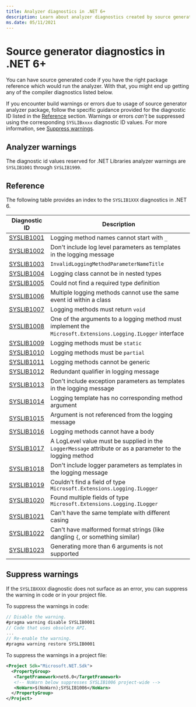```yaml
---
title: Analyzer diagnostics in .NET 6+
description: Learn about analyzer diagnostics created by source generators in .NET 6 and later versions that produce SYSLIB compiler warnings.
ms.date: 05/11/2021
---
```


# Source generator diagnostics in .NET 6+

You can have source generated code if you have the right package reference which would run the analyzer. With that, you might end up getting any of the compiler diagnostics listed below.

If you encounter build warnings or errors due to usage of source generator analyzer package, follow the specific guidance provided for the diagnostic ID listed in the [Reference](#reference) section. Warnings or errors *can't* be suppressed using the corresponding `SYSLIBxxxx` diagnostic ID values. For more information, see [Suppress warnings](#suppress-warnings).

## Analyzer warnings

The diagnostic id values reserved for .NET Libraries analyzer warnings are `SYSLIB1001` through `SYSLIB1999`.

## Reference

The following table provides an index to the `SYSLIB1XXX` diagnostics in .NET 6.

| Diagnostic ID      | Description                                                                                                  |
|--------------------|--------------------------------------------------------------------------------------------------------------|
| [SYSLIB1001][1001] | Logging method names cannot start with `_`                                                                   |
| [SYSLIB1002][1002] | Don't include log level parameters as templates in the logging message                                       |
| [SYSLIB1003][1003] | `InvalidLoggingMethodParameterNameTitle`                                                                     |
| [SYSLIB1004][1004] | Logging class cannot be in nested types                                                                      |
| [SYSLIB1005][1005] | Could not find a required type definition                                                                    |
| [SYSLIB1006][1006] | Multiple logging methods cannot use the same event id within a class                                         |
| [SYSLIB1007][1007] | Logging methods must return `void`                                                                           |
| [SYSLIB1008][1008] | One of the arguments to a logging method must implement the `Microsoft.Extensions.Logging.ILogger` interface |
| [SYSLIB1009][1009] | Logging methods must be `static`                                                                             |
| [SYSLIB1010][1010] | Logging methods must be `partial`                                                                            |
| [SYSLIB1011][1011] | Logging methods cannot be generic                                                                            |
| [SYSLIB1012][1012] | Redundant qualifier in logging message                                                                       |
| [SYSLIB1013][1013] | Don't include exception parameters as templates in the logging message                                       |
| [SYSLIB1014][1014] | Logging template has no corresponding method argument                                                        |
| [SYSLIB1015][1015] | Argument is not referenced from the logging message                                                          |
| [SYSLIB1016][1016] | Logging methods cannot have a body                                                                           |
| [SYSLIB1017][1017] | A LogLevel value must be supplied in the `LoggerMessage` attribute or as a parameter to the logging method   |
| [SYSLIB1018][1018] | Don't include logger parameters as templates in the logging message                                          |
| [SYSLIB1019][1019] | Couldn't find a field of type `Microsoft.Extensions.Logging.ILogger`                                         |
| [SYSLIB1020][1020] | Found multiple fields of type `Microsoft.Extensions.Logging.ILogger`                                         |
| [SYSLIB1021][1021] | Can't have the same template with different casing                                                           |
| [SYSLIB1022][1022] | Can't have malformed format strings (like dangling `{`, or something similar)                                |
| [SYSLIB1023][1023] | Generating more than 6 arguments is not supported                                                            |
<!-- commented out for now, as these do not exist.
| [SYSLIB1030][1030] | [System.Text.Json.SourceGeneration] Did not generate serialization metadata for type.                        |
| [SYSLIB1031][1031] | [System.Text.Json.SourceGeneration] Duplicate type name.                                                     |
-->

## Suppress warnings

If the `SYSLIBXXXX` diagnostic does not surface as an error, you can suppress the warning in code or in your project file.

To suppress the warnings in code:

```csharp
// Disable the warning.
#pragma warning disable SYSLIB0001
// Code that uses obsolete API.
...
// Re-enable the warning.
#pragma warning restore SYSLIB0001
```

To suppress the warnings in a project file:

```xml
<Project Sdk="Microsoft.NET.Sdk">
  <PropertyGroup>
   <TargetFramework>net6.0</TargetFramework>
   <!-- NoWarn below suppresses SYSLIB1006 project-wide -->
   <NoWarn>$(NoWarn);SYSLIB1006</NoWarn>
  </PropertyGroup>
</Project>
```

[1001]: syslib-warnings/syslib1001.md
[1002]: syslib-warnings/syslib1002.md
[1003]: syslib-warnings/syslib1003.md
[1004]: syslib-warnings/syslib1004.md
[1005]: syslib-warnings/syslib1005.md
[1006]: syslib-warnings/syslib1006.md
[1007]: syslib-warnings/syslib1007.md
[1008]: syslib-warnings/syslib1008.md
[1009]: syslib-warnings/syslib1009.md
[1010]: syslib-warnings/syslib1010.md
[1011]: syslib-warnings/syslib1011.md
[1012]: syslib-warnings/syslib1012.md
[1013]: syslib-warnings/syslib1013.md
[1014]: syslib-warnings/syslib1014.md
[1015]: syslib-warnings/syslib1015.md
[1016]: syslib-warnings/syslib1016.md
[1017]: syslib-warnings/syslib1017.md
[1018]: syslib-warnings/syslib1018.md
[1019]: syslib-warnings/syslib1019.md
[1020]: syslib-warnings/syslib1020.md
[1021]: syslib-warnings/syslib1021.md
[1022]: syslib-warnings/syslib1022.md
[1023]: syslib-warnings/syslib1023.md
<!--
[1030]: syslib-warnings/syslib1030.md
[1031]: syslib-warnings/syslib1031.md
-->
